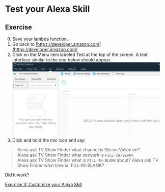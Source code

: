 # Test your Alexa Skill


## Exercise
0. Save your lambda function.
1. Go back to [https://developer.amazon.com](https://developer.amazon.com)
2. Click on the Menu item labeled Test at the top of the screen. A test interface similar to the one below should appear.
![alt text](../img/alexa_test.png "Your Alexa Consoles")
2. Click and hold the mic icon and say:

> Alexa ask TV Show Finder what channel is Silicon Valley on? <br>
> Alexa ask TV Show Finder what network is `FILL-IN-BLANK` <br>
> Alexa ask TV Show Finder what is `FILL-IN-BLANK` about? 
> Alexa ask TV Show Finder what time is `FILL-IN-BLANK?

Did it work?


[Exercise 3: Customize your Alexa Skill](ex3.md)
